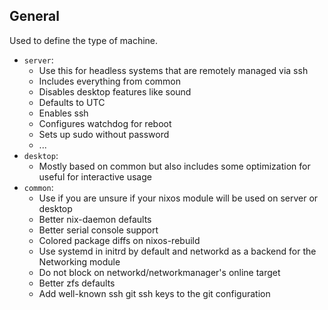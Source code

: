 ## General

Used to define the type of machine.

- `server`:
  - Use this for headless systems that are remotely managed via ssh
  - Includes everything from common
  - Disables desktop features like sound
  - Defaults to UTC
  - Enables ssh
  - Configures watchdog for reboot
  - Sets up sudo without password
  - ...
- `desktop`:
  - Mostly based on common but also includes some optimization for useful for interactive usage
- `common`:
  - Use if you are unsure if your nixos module will be used on server or desktop
  - Better nix-daemon defaults
  - Better serial console support
  - Colored package diffs on nixos-rebuild
  - Use systemd in initrd by default and networkd as a backend for the
    Networking module
  - Do not block on networkd/networkmanager's online target
  - Better zfs defaults
  - Add well-known ssh git ssh keys to the git configuration